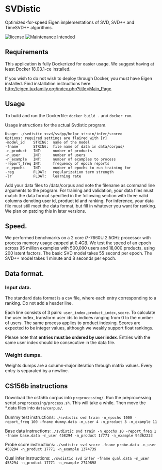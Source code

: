 # SVDistic
Optimized-for-speed Eigen implementations of SVD, SVD++ and TimeSVD++ algorithms.

![license](https://img.shields.io/github/license/mashape/apistatus.svg)
[![Maintenance Intended](http://maintained.tech/badge.svg)](http://maintained.tech/) 
## Requirements
This application is fully Dockerized for easier usage. We suggest having at least Docker 18.03.1-ce installed.

If you wish to do not wish to deploy through Docker, you must have Eigen installed.
Find installation instructions here:
<http://eigen.tuxfamily.org/index.php?title=Main_Page>.

## Usage
To build and run the Dockerfile: `docker build .` and `docker run`.

Usage instructions for the actual Svdistic program.
```
Usage: ./svdistic <svd/svdpp/help> <train/infer/score>
Options: required settings are flaired with [r]
-model_id    STRING:  name of the model
-fname       STRING:  file name of data in data/corpus/
-n_product   INT:     number of products
-n_user      INT:     number of users
-n_example   INT:     number of examples to process
-report_freq INT:     frequency of epoch reports
-n_epochs    INT:     number of epochs to run training for
-reg         FLOAT:   regularization term strength
-lr          FLOAT:   learning rate
```

Add your data files to /data/corpus and note the filename as command line arguments to the program. For training and validation, your data files must match the data format specified in the following section with three valid columns denoting user id, product id and ranking. For inference, your data file must still meet the data format, but fill in whatever you want for ranking. We plan on patcing this in later versions.


## Speed.
We performed benchmarks on a 2 core i7-7660U 2.5GHz processor with process memory usage capped at 0.4GB. We test the speed of an epoch across 95 million examples with 500,000 users and 18,000 products, using 200 latent factors.
The basic SVD model takes 55 second per epoch. The SVD++ model takes 1 minute and 8 seconds per epoch.

## Data format.
### Input data.
The standard data format is a csv file, where each entry corresponding to a ranking.
Do not add a header line.

Each line consists of 3 pairs: `user_index,product_index,score`.
To calculate the user index, transform user ids to indices ranging from 0 to the number of users.
The same process applies to product indexing.
Scores are expected to be integer values, although we weakly support float rankings.

Please note that **entries must be ordered by user index**. Entries with the same user index should be consecutive in the data file.

### Weight dumps.
Weights dumps are a column-major iteration through matrix
values. Every entry is separated by a newline.

## CS156b instructions
Download the cs156b corpus into `preprocessing/`. Run the preprocessing script `preprocessing/process.sh`. This will take a while. Then move the *.data files into `data/corpus/`.

Dummy test instructions:
`./svdistic svd train -n_epochs 1000 -report_freq 100 -fname dummy.data -n_user 4 -n_product 3 -n_example 11`

Base data instructions:
`./svdistic svd train -n_epochs 10 -report_freq 1 -fname base.data -n_user 458294 -n_product 17771 -n_example 94362233`

Probe score instructions:
`./svdistic svd score -fname probe.data -n_user 458294 -n_product 17771 -n_example 1374739`

Qual infer instructions:
`./svdistic svd infer -fname qual.data -n_user 458294 -n_product 17771 -n_example 2749898`




